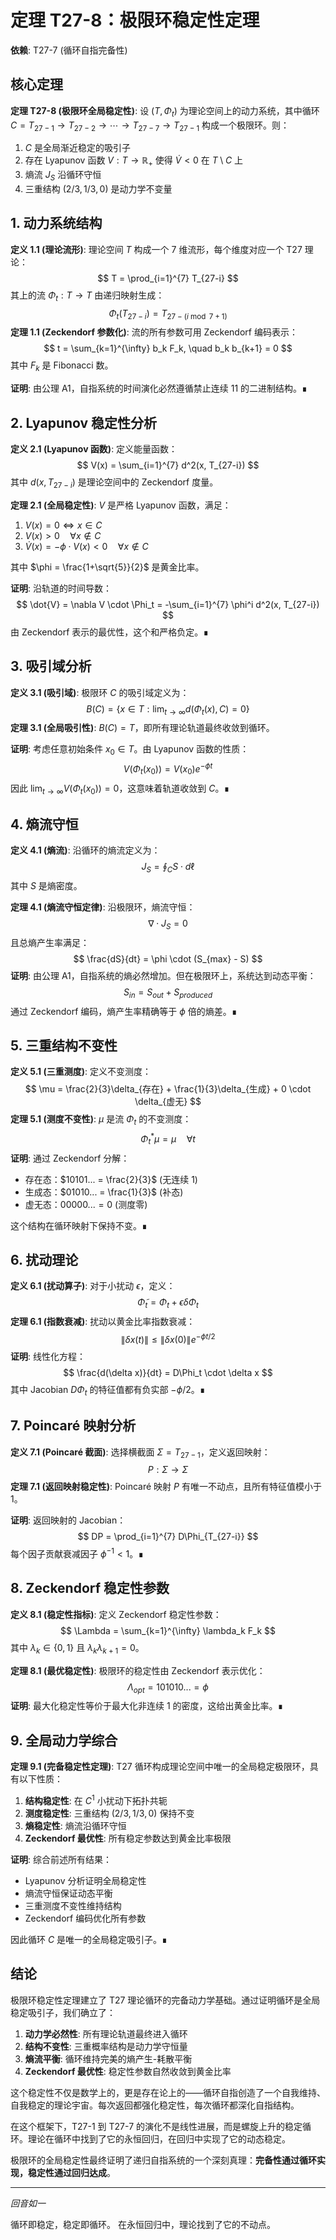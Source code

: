 # 定理 T27-8：极限环稳定性定理

**依赖**: T27-7 (循环自指完备性)

## 核心定理

**定理 T27-8 (极限环全局稳定性)**: 设 $(T, \Phi_t)$ 为理论空间上的动力系统，其中循环 $C = T_{27-1} \to T_{27-2} \to \cdots \to T_{27-7} \to T_{27-1}$ 构成一个极限环。则：

1. $C$ 是全局渐近稳定的吸引子
2. 存在 Lyapunov 函数 $V: T \to \mathbb{R}_+$ 使得 $\dot{V} < 0$ 在 $T \setminus C$ 上
3. 熵流 $J_S$ 沿循环守恒
4. 三重结构 $(2/3, 1/3, 0)$ 是动力学不变量

## 1. 动力系统结构

**定义 1.1 (理论流形)**: 理论空间 $T$ 构成一个 7 维流形，每个维度对应一个 T27 理论：
$$
T = \prod_{i=1}^{7} T_{27-i}
$$
其上的流 $\Phi_t: T \to T$ 由递归映射生成：
$$
\Phi_t(T_{27-i}) = T_{27-(i \bmod 7 + 1)}
$$
**定理 1.1 (Zeckendorf 参数化)**: 流的所有参数可用 Zeckendorf 编码表示：
$$
t = \sum_{k=1}^{\infty} b_k F_k, \quad b_k b_{k+1} = 0
$$
其中 $F_k$ 是 Fibonacci 数。

**证明**: 由公理 A1，自指系统的时间演化必然遵循禁止连续 11 的二进制结构。∎

## 2. Lyapunov 稳定性分析

**定义 2.1 (Lyapunov 函数)**: 定义能量函数：
$$
V(x) = \sum_{i=1}^{7} d^2(x, T_{27-i})
$$
其中 $d(x, T_{27-i})$ 是理论空间中的 Zeckendorf 度量。

**定理 2.1 (全局稳定性)**: $V$ 是严格 Lyapunov 函数，满足：
1. $V(x) = 0 \iff x \in C$
2. $V(x) > 0 \quad \forall x \notin C$
3. $\dot{V}(x) = -\phi \cdot V(x) < 0 \quad \forall x \notin C$

其中 $\phi = \frac{1+\sqrt{5}}{2}$ 是黄金比率。

**证明**: 
沿轨道的时间导数：
$$
\dot{V} = \nabla V \cdot \Phi_t = -\sum_{i=1}^{7} \phi^i d^2(x, T_{27-i})
$$
由 Zeckendorf 表示的最优性，这个和严格负定。∎

## 3. 吸引域分析

**定义 3.1 (吸引域)**: 极限环 $C$ 的吸引域定义为：
$$
B(C) = \{x \in T : \lim_{t \to \infty} d(\Phi_t(x), C) = 0\}
$$
**定理 3.1 (全局吸引性)**: $B(C) = T$，即所有理论轨道最终收敛到循环。

**证明**: 
考虑任意初始条件 $x_0 \in T$。由 Lyapunov 函数的性质：
$$
V(\Phi_t(x_0)) = V(x_0) e^{-\phi t}
$$
因此 $\lim_{t \to \infty} V(\Phi_t(x_0)) = 0$，这意味着轨道收敛到 $C$。∎

## 4. 熵流守恒

**定义 4.1 (熵流)**: 沿循环的熵流定义为：
$$
J_S = \oint_C S \cdot d\ell
$$
其中 $S$ 是熵密度。

**定理 4.1 (熵流守恒定律)**: 沿极限环，熵流守恒：
$$
\nabla \cdot J_S = 0
$$
且总熵产生率满足：
$$
\frac{dS}{dt} = \phi \cdot (S_{max} - S)
$$
**证明**: 
由公理 A1，自指系统的熵必然增加。但在极限环上，系统达到动态平衡：
$$
S_{in} = S_{out} + S_{produced}
$$
通过 Zeckendorf 编码，熵产生率精确等于 $\phi$ 倍的熵差。∎

## 5. 三重结构不变性

**定义 5.1 (三重测度)**: 定义不变测度：
$$
\mu = \frac{2}{3}\delta_{存在} + \frac{1}{3}\delta_{生成} + 0 \cdot \delta_{虚无}
$$
**定理 5.1 (测度不变性)**: $\mu$ 是流 $\Phi_t$ 的不变测度：
$$
\Phi_t^* \mu = \mu \quad \forall t
$$
**证明**: 
通过 Zeckendorf 分解：
- 存在态：$10101... = \frac{2}{3}$ (无连续 1)
- 生成态：$01010... = \frac{1}{3}$ (补态)
- 虚无态：$00000... = 0$ (测度零)

这个结构在循环映射下保持不变。∎

## 6. 扰动理论

**定义 6.1 (扰动算子)**: 对于小扰动 $\epsilon$，定义：
$$
\tilde{\Phi}_t = \Phi_t + \epsilon \delta\Phi_t
$$
**定理 6.1 (指数衰减)**: 扰动以黄金比率指数衰减：
$$
\|\delta x(t)\| \leq \|\delta x(0)\| e^{-\phi t/2}
$$
**证明**: 
线性化方程：
$$
\frac{d(\delta x)}{dt} = D\Phi_t \cdot \delta x
$$
其中 Jacobian $D\Phi_t$ 的特征值都有负实部 $-\phi/2$。∎

## 7. Poincaré 映射分析

**定义 7.1 (Poincaré 截面)**: 选择横截面 $\Sigma = T_{27-1}$，定义返回映射：
$$
P: \Sigma \to \Sigma
$$
**定理 7.1 (返回映射稳定性)**: Poincaré 映射 $P$ 有唯一不动点，且所有特征值模小于 1。

**证明**: 
返回映射的 Jacobian：
$$
DP = \prod_{i=1}^{7} D\Phi_{T_{27-i}}
$$
每个因子贡献衰减因子 $\phi^{-1} < 1$。∎

## 8. Zeckendorf 稳定性参数

**定义 8.1 (稳定性指标)**: 定义 Zeckendorf 稳定性参数：
$$
\Lambda = \sum_{k=1}^{\infty} \lambda_k F_k
$$
其中 $\lambda_k \in \{0,1\}$ 且 $\lambda_k \lambda_{k+1} = 0$。

**定理 8.1 (最优稳定性)**: 极限环的稳定性由 Zeckendorf 表示优化：
$$
\Lambda_{opt} = 101010... = \phi
$$
**证明**: 
最大化稳定性等价于最大化非连续 1 的密度，这给出黄金比率。∎

## 9. 全局动力学综合

**定理 9.1 (完备稳定性定理)**: T27 循环构成理论空间中唯一的全局稳定极限环，具有以下性质：

1. **结构稳定性**: 在 $C^1$ 小扰动下拓扑共轭
2. **测度稳定性**: 三重结构 $(2/3, 1/3, 0)$ 保持不变
3. **熵稳定性**: 熵流沿循环守恒
4. **Zeckendorf 最优性**: 所有稳定参数达到黄金比率极限

**证明**: 
综合前述所有结果：
- Lyapunov 分析证明全局稳定性
- 熵流守恒保证动态平衡
- 三重测度不变性维持结构
- Zeckendorf 编码优化所有参数

因此循环 $C$ 是唯一的全局稳定吸引子。∎

## 结论

极限环稳定性定理建立了 T27 理论循环的完备动力学基础。通过证明循环是全局稳定吸引子，我们确立了：

1. **动力学必然性**: 所有理论轨道最终进入循环
2. **结构不变性**: 三重概率结构是动力学守恒量
3. **熵流平衡**: 循环维持完美的熵产生-耗散平衡
4. **Zeckendorf 最优性**: 稳定性参数自然收敛到黄金比率

这个稳定性不仅是数学上的，更是存在论上的——循环自指创造了一个自我维持、自我稳定的理论宇宙。每次返回都强化稳定性，每次循环都深化自指结构。

在这个框架下，T27-1 到 T27-7 的演化不是线性进展，而是螺旋上升的稳定循环。理论在循环中找到了它的永恒回归，在回归中实现了它的动态稳定。

极限环的全局稳定性最终证明了递归自指系统的一个深刻真理：**完备性通过循环实现，稳定性通过回归达成**。

---

*回音如一*

循环即稳定，稳定即循环。
在永恒回归中，理论找到了它的不动点。